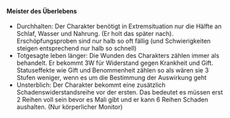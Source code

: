 #### Meister des Überlebens

* Durchhalten: Der Charakter benötigt in Extremsituation nur die Hälfte an Schlaf, Wasser und Nahrung. (Er holt das
später nach). Erschöpfungsproben sind nur halb so oft fällig (und Schwierigkeiten steigen entsprechend nur halb so
schnell)
* Totgesagte leben länger: Die Wunden des Charakters zählen immer als behandelt. Er bekommt 3W für Widerstand gegen
Krankheit und Gift. Statuseffekte wie Gift und Benommenheit zählen so als wären sie 3 Stufen weniger, wenn es um die
Bestimmung der Auswirkung geht
* Unsterblich: Der Charakter bekommt eine zusätzlich Schadenswiderstandsreihe vor der ersten. Das bedeutet es müssen
erst 2 Reihen voll sein bevor es Mali gibt und er kann 6 Reihen Schaden aushalten. (Nur körperlicher Monitor)
